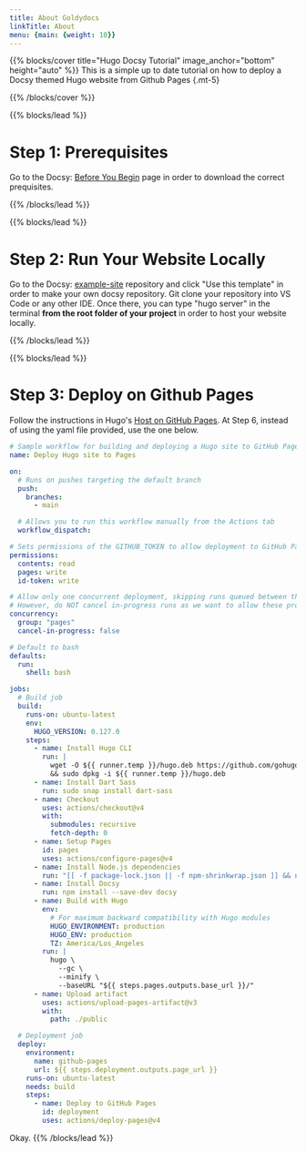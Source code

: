 ```yaml
---
title: About Goldydocs
linkTitle: About
menu: {main: {weight: 10}}
---
```


{{% blocks/cover title="Hugo Docsy Tutorial" image_anchor="bottom" height="auto" %}}
This is a simple up to date tutorial on how to deploy a Docsy themed Hugo website from Github Pages
{.mt-5}

{{% /blocks/cover %}}

{{% blocks/lead %}}

# Step 1: Prerequisites

 Go to the Docsy: <a href="https://www.docsy.dev/docs/get-started/docsy-as-module/installation-prerequisites/" target="_blank">Before You Begin</a> page in order to download the correct prequisites.



{{% /blocks/lead %}}

{{% blocks/lead %}}

# Step 2: Run Your Website Locally

 Go to the Docsy: <a href="https://github.com/google/docsy-example" target="_blank">example-site</a> repository and click "Use this template" in order to make your own docsy repository. Git clone your repository into VS Code or any other IDE. Once there, you can type "hugo server" in the terminal **from the root folder of your project** in order to host your website locally.


{{% /blocks/lead %}}

{{% blocks/lead %}}

# Step 3: Deploy on Github Pages

Follow the instructions in Hugo's <a href="https://gohugo.io/hosting-and-deployment/hosting-on-github/" target="_blank">Host on GitHub Pages</a>. At Step 6, instead of using the yaml file provided, use the one below.

```yaml
# Sample workflow for building and deploying a Hugo site to GitHub Pages
name: Deploy Hugo site to Pages

on:
  # Runs on pushes targeting the default branch
  push:
    branches:
      - main

  # Allows you to run this workflow manually from the Actions tab
  workflow_dispatch:

# Sets permissions of the GITHUB_TOKEN to allow deployment to GitHub Pages
permissions:
  contents: read
  pages: write
  id-token: write

# Allow only one concurrent deployment, skipping runs queued between the run in-progress and latest queued.
# However, do NOT cancel in-progress runs as we want to allow these production deployments to complete.
concurrency:
  group: "pages"
  cancel-in-progress: false

# Default to bash
defaults:
  run:
    shell: bash

jobs:
  # Build job
  build:
    runs-on: ubuntu-latest
    env:
      HUGO_VERSION: 0.127.0
    steps:
      - name: Install Hugo CLI
        run: |
          wget -O ${{ runner.temp }}/hugo.deb https://github.com/gohugoio/hugo/releases/download/v${HUGO_VERSION}/hugo_extended_${HUGO_VERSION}_linux-amd64.deb \
          && sudo dpkg -i ${{ runner.temp }}/hugo.deb          
      - name: Install Dart Sass
        run: sudo snap install dart-sass
      - name: Checkout
        uses: actions/checkout@v4
        with:
          submodules: recursive
          fetch-depth: 0
      - name: Setup Pages
        id: pages
        uses: actions/configure-pages@v4
      - name: Install Node.js dependencies
        run: "[[ -f package-lock.json || -f npm-shrinkwrap.json ]] && npm ci || true"
      - name: Install Docsy
        run: npm install --save-dev docsy
      - name: Build with Hugo
        env:
          # For maximum backward compatibility with Hugo modules
          HUGO_ENVIRONMENT: production
          HUGO_ENV: production
          TZ: America/Los_Angeles
        run: |
          hugo \
            --gc \
            --minify \
            --baseURL "${{ steps.pages.outputs.base_url }}/"          
      - name: Upload artifact
        uses: actions/upload-pages-artifact@v3
        with:
          path: ./public

  # Deployment job
  deploy:
    environment:
      name: github-pages
      url: ${{ steps.deployment.outputs.page_url }}
    runs-on: ubuntu-latest
    needs: build
    steps:
      - name: Deploy to GitHub Pages
        id: deployment
        uses: actions/deploy-pages@v4

```

Okay.
{{% /blocks/lead %}}
